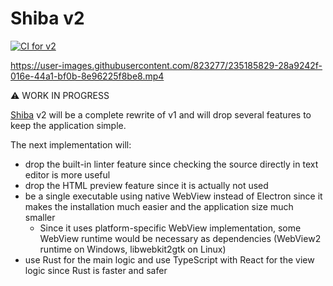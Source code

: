 Shiba v2
========
[![CI for v2][ci-badge]][ci]

https://user-images.githubusercontent.com/823277/235185829-28a9242f-016e-44a1-bf0b-8e96225f8be8.mp4

:warning: WORK IN PROGRESS

[Shiba](https://github.com/rhysd/Shiba) v2 will be a complete rewrite of v1 and will drop several features to keep the application simple.

The next implementation will:

- drop the built-in linter feature since checking the source directly in text editor is more useful
- drop the HTML preview feature since it is actually not used
- be a single executable using native WebView instead of Electron since it makes the installation much easier and the application size much smaller
  - Since it uses platform-specific WebView implementation, some WebView runtime would be necessary as dependencies (WebView2 runtime on Windows, libwebkit2gtk on Linux)
- use Rust for the main logic and use TypeScript with React for the view logic since Rust is faster and safer

[ci]: https://github.com/rhysd/Shiba/actions/workflows/ci.yml
[ci-badge]: https://github.com/rhysd/Shiba/actions/workflows/ci.yml/badge.svg

